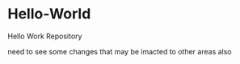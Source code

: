 # Hello-World
Hello Work Repository

need to see some changes
that may be imacted to other areas also
